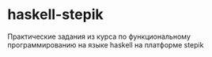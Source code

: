 # haskell-stepik
Практические задания из курса по функциональному программированию на языке haskell на платформе stepik
